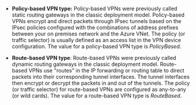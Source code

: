 - **Policy-based VPN type:** Policy-based VPNs were previously called static routing gateways in the classic deployment model. Policy-based VPNs encrypt and direct packets through IPsec tunnels based on the IPsec policies configured with the combinations of address prefixes between your on premises network and the Azure VNet. The policy (or traffic selector) is usually defined as an access list in the VPN device configuration. The value for a policy-based VPN type is *PolicyBased*.

- **Route-based VPN type**: Route-based VPNs were previously called dynamic routing gateways in the classic deployment model. Route-based VPNs use "routes" in the IP forwarding or routing table to direct packets into their corresponding tunnel interfaces. The tunnel interfaces then encrypt or decrypt the packets in and out of the tunnels. The policy (or traffic selector) for route-based VPNs are configured as any-to-any (or wild cards). The value for a route-based VPN type is *RouteBased*.